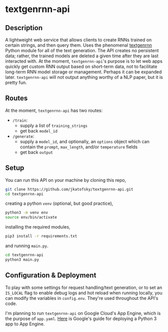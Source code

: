 # textgenrnn-api

## Description

A lightweight web service that allows clients to create RNNs trained on certain strings, and then query them. Uses the phenomenal [textgenrnn](https://github.com/minimaxir/textgenrnn) Python module for all of the text generation. The API creates no persistent data; rather, the trained models are deleted a given time after they are last interacted with. At the moment, `textgenrnn-api`'s purpose is to let web apps quickly get custom RNN output based on short-term data, not to facilitate long-term RNN model storage or management. Perhaps it can be expanded later. `textgenrnn-api` will not output anything worthy of a NLP paper, but it is pretty fun.

## Routes

At the moment, `textgenrnn-api` has two routes:

- `/train`:
  - supply a list of `training_strings`
  - get back `model_id`
- `/generate`:
  - supply a `model_id`, and optionally, an `options` object which can contain the `prompt`, `max_length`, and/or `temperature` fields
  - get back `output`

## Setup

You can run this API on your machine by cloning this repo,

```bash
git clone https://github.com/jkatofsky/textgenrnn-api.git
cd textgenrnn-api
```

creating a python `venv` (optional, but good practice),

```bash
python3 -m venv env
source env/bin/activate
```

installing the required modules,

```bash
pip3 install -r requirements.txt
```

and running `main.py`.

```bash
cd textgenrnn-api
python3 main.py
```

## Configuration & Deployment

To play with some settings for request handling/text generation, or to set an `IS_LOCAL` flag to enable debug logs and hot reload when running locally, you can modify the variables in `config.env`. They're used throughout the API's code.

I'm planning to run `textgenrnn-api` on Google Cloud's App Engine, which is the purpose of `app.yaml`. [Here](https://cloud.google.com/appengine/docs/standard/python3/building-app) is Google's guide for deploying a Python 3 app to App Engine.
